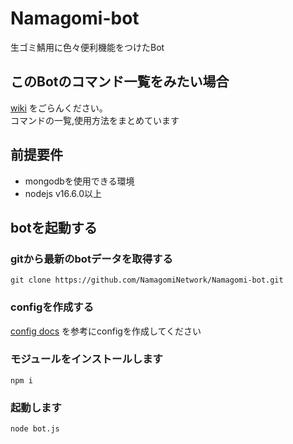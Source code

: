 # Namagomi-bot

生ゴミ鯖用に色々便利機能をつけたBot

## このBotのコマンド一覧をみたい場合

[wiki](https://github.com/NamagomiNetwork/Namagomi-bot/wiki) をごらんください。<br>
コマンドの一覧,使用方法をまとめています

## 前提要件

- mongodbを使用できる環境
- nodejs v16.6.0以上

## botを起動する

### gitから最新のbotデータを取得する

```shell
git clone https://github.com/NamagomiNetwork/Namagomi-bot.git
```
### configを作成する

[config docs](./config.md) を参考にconfigを作成してください

### モジュールをインストールします

```shell
npm i
```

### 起動します

```
node bot.js
```